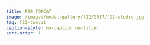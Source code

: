 ```yaml
---
title: F22 TOMCAT
image: /images/model-gallery/f22/2017/f22-studio.jpg
tag: f22-tomcat
caption-style: no-caption no-title
sort-order: 1
---
```

